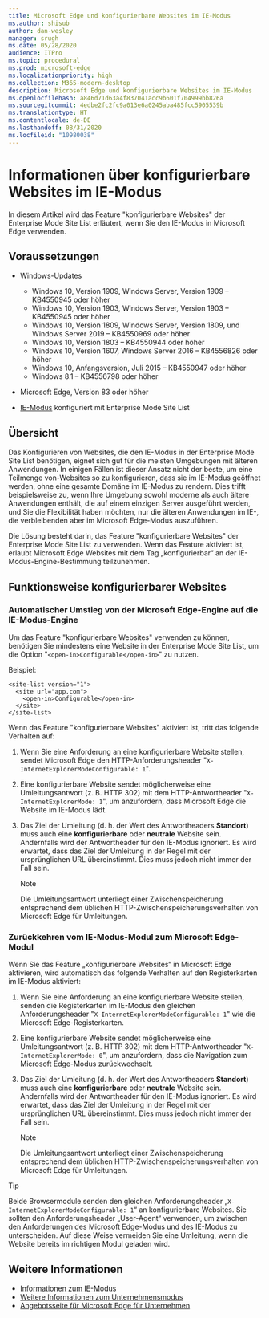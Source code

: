 ```yaml
---
title: Microsoft Edge und konfigurierbare Websites im IE-Modus
ms.author: shisub
author: dan-wesley
manager: srugh
ms.date: 05/28/2020
audience: ITPro
ms.topic: procedural
ms.prod: microsoft-edge
ms.localizationpriority: high
ms.collection: M365-modern-desktop
description: Microsoft Edge und konfigurierbare Websites im IE-Modus
ms.openlocfilehash: a846d71d63a4f837041acc9b601f704999bb826a
ms.sourcegitcommit: 4edbe2fc2fc9a013e6a0245aba485fcc5905539b
ms.translationtype: HT
ms.contentlocale: de-DE
ms.lasthandoff: 08/31/2020
ms.locfileid: "10980038"
---
```

# Informationen über konfigurierbare Websites im IE-Modus

In diesem Artikel wird das Feature "konfigurierbare Websites" der Enterprise Mode Site List erläutert, wenn Sie den IE-Modus in Microsoft Edge verwenden.

##  <a name="prerequisites"></a>Voraussetzungen

- Windows-Updates

  - Windows 10, Version 1909, Windows Server, Version 1909 – KB4550945 oder höher
  - Windows 10, Version 1903, Windows Server, Version 1903 – KB4550945 oder höher
  - Windows 10, Version 1809, Windows Server, Version 1809, und Windows Server 2019 – KB4550969 oder höher
  - Windows 10, Version 1803 – KB4550944 oder höher
  - Windows 10, Version 1607, Windows Server 2016 – KB4556826 oder höher
  - Windows 10, Anfangsversion, Juli 2015 – KB4550947 oder höher
  - Windows 8.1 – KB4556798 oder höher

- Microsoft Edge, Version 83 oder höher
- [IE-Modus](https://aka.ms/iemodeonedge) konfiguriert mit Enterprise Mode Site List

##  <a name="overview"></a>Übersicht

Das Konfigurieren von Websites, die den IE-Modus in der Enterprise Mode Site List benötigen, eignet sich gut für die meisten Umgebungen mit älteren Anwendungen. In einigen Fällen ist dieser Ansatz nicht der beste, um eine Teilmenge von-Websites so zu konfigurieren, dass sie im IE-Modus geöffnet werden, ohne eine gesamte Domäne im IE-Modus zu rendern. Dies trifft beispielsweise zu, wenn Ihre Umgebung sowohl moderne als auch ältere Anwendungen enthält, die auf einem einzigen Server ausgeführt werden, und Sie die Flexibilität haben möchten, nur die älteren Anwendungen im IE-, die verbleibenden aber im Microsoft Edge-Modus auszuführen.

Die Lösung besteht darin, das Feature "konfigurierbare Websites" der Enterprise Mode Site List zu verwenden. Wenn das Feature aktiviert ist, erlaubt Microsoft Edge Websites mit dem Tag „konfigurierbar“ an der IE-Modus-Engine-Bestimmung teilzunehmen.

##  <a name="how-configurable-sites-works"></a>Funktionsweise konfigurierbarer Websites

###  <a name="automatic-switching-from-the-microsoft-edge-engine-to-the-ie-mode-engine"></a>Automatischer Umstieg von der Microsoft Edge-Engine auf die IE-Modus-Engine

Um das Feature "konfigurierbare Websites" verwenden zu können, benötigen Sie mindestens eine Website in der Enterprise Mode Site List, um die Option "`<open-in>Configurable</open-in>`" zu nutzen.

Beispiel:

```
<site-list version="1">
  <site url="app.com">
    <open-in>Configurable</open-in>
  </site>
</site-list>
```

Wenn das Feature "konfigurierbare Websites" aktiviert ist, tritt das folgende Verhalten auf:

1. Wenn Sie eine Anforderung an eine konfigurierbare Website stellen, sendet Microsoft Edge den HTTP-Anforderungsheader "`X-InternetExplorerModeConfigurable: 1`".
2. Eine konfigurierbare Website sendet möglicherweise eine Umleitungsantwort (z. B. HTTP 302) mit dem HTTP-Antwortheader "`X-InternetExplorerMode: 1`", um anzufordern, dass Microsoft Edge die Website im IE-Modus lädt.
3. Das Ziel der Umleitung (d. h. der Wert des Antwortheaders **Standort**) muss auch eine **konfigurierbare** oder **neutrale** Website sein. Andernfalls wird der Antwortheader für den IE-Modus ignoriert. Es wird erwartet, dass das Ziel der Umleitung in der Regel mit der ursprünglichen URL übereinstimmt. Dies muss jedoch nicht immer der Fall sein.

   > [!NOTE]
   > Die Umleitungsantwort unterliegt einer Zwischenspeicherung entsprechend dem üblichen HTTP-Zwischenspeicherungsverhalten von Microsoft Edge für Umleitungen.

###  <a name="switching-back-from-ie-mode-engine-to-microsoft-edge-engine"></a>Zurückkehren vom IE-Modus-Modul zum Microsoft Edge-Modul

Wenn Sie das Feature „konfigurierbare Websites“ in Microsoft Edge aktivieren, wird automatisch das folgende Verhalten auf den Registerkarten im IE-Modus aktiviert:

1. Wenn Sie eine Anforderung an eine konfigurierbare Website stellen, senden die Registerkarten im IE-Modus den gleichen Anforderungsheader "`X-InternetExplorerModeConfigurable: 1`" wie die Microsoft Edge-Registerkarten.
2. Eine konfigurierbare Website sendet möglicherweise eine Umleitungsantwort (z. B. HTTP 302) mit dem HTTP-Antwortheader "`X-InternetExplorerMode: 0`", um anzufordern, dass die Navigation zum Microsoft Edge-Modus zurückwechselt.
3. Das Ziel der Umleitung (d. h. der Wert des Antwortheaders **Standort**) muss auch eine **konfigurierbare** oder **neutrale** Website sein. Andernfalls wird der Antwortheader für den IE-Modus ignoriert. Es wird erwartet, dass das Ziel der Umleitung in der Regel mit der ursprünglichen URL übereinstimmt. Dies muss jedoch nicht immer der Fall sein.

   > [!NOTE]
   > Die Umleitungsantwort unterliegt einer Zwischenspeicherung entsprechend dem üblichen HTTP-Zwischenspeicherungsverhalten von Microsoft Edge für Umleitungen.

> [!TIP]
> Beide Browsermodule senden den gleichen Anforderungsheader „`X-InternetExplorerModeConfigurable: 1`“ an konfigurierbare Websites. Sie sollten den Anforderungsheader „User-Agent“ verwenden, um zwischen den Anforderungen des Microsoft Edge-Modus und des IE-Modus zu unterscheiden. Auf diese Weise vermeiden Sie eine Umleitung, wenn die Website bereits im richtigen Modul geladen wird.

##  <a name="additional-information"></a>Weitere Informationen

- [Informationen zum IE-Modus](https://docs.microsoft.com/deployedge/edge-ie-mode)
- [Weitere Informationen zum Unternehmensmodus](https://docs.microsoft.com/internet-explorer/ie11-deploy-guide/enterprise-mode-overview-for-ie11)
- [Angebotsseite für Microsoft Edge für Unternehmen](https://aka.ms/EdgeEnterprise)